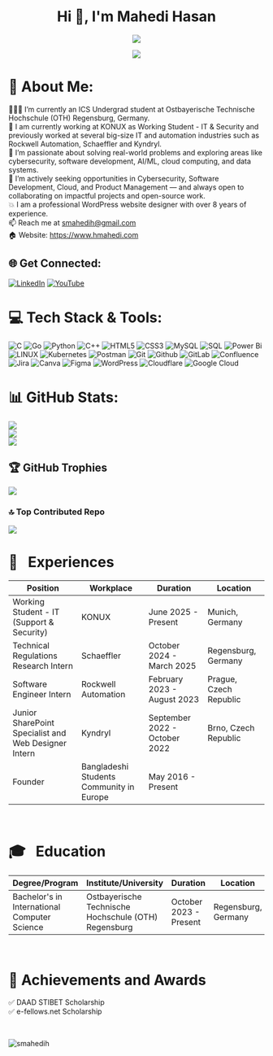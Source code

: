 <h1 align="center">Hi 👋, I'm Mahedi Hasan</h1>

<!-- Animated typing effect -->
<p align="center">
  <img src="https://readme-typing-svg.demolab.com/?lines=Computer%20Science%20Undergrad%20%7C%20Tech%20Enthusiast%20%7C%20Problem%20Solver&font=Fira%20Code&center=true&width=1000&height=50&size=24&duration=3000&pause=1500&color=6366F1" />
</p>

 <!-- Animated wave -->
  <p align="center">
  <img src="https://capsule-render.vercel.app/api?type=waving&color=gradient&customColorList=6,12,18&height=120&section=header&text=&fontSize=60" />
</p>
  
# 💫 About Me:
👨🏽‍💻 I’m currently an ICS Undergrad student at Ostbayerische Technische Hochschule (OTH) Regensburg, Germany.<br> 👋 I am currently working at KONUX as Working Student - IT & Security and previously worked at several big-size IT and automation industries such as Rockwell Automation, Schaeffler and Kyndryl.<br> 💞️ I’m passionate about solving real-world problems and exploring areas like cybersecurity, software development, AI/ML, cloud computing, and data systems.<br> 👀 I’m actively seeking opportunities in Cybersecurity, Software Development, Cloud, and Product Management — and always open to collaborating on impactful projects and open-source work.<br> 💥 I am a professional WordPress website designer with over 8 years of experience.<br> 📫 Reach me at smahedih@gmail.com<br> 🏠 Website: https://www.hmahedi.com


## 🌐 Get Connected:
[![LinkedIn](https://img.shields.io/badge/LinkedIn-%230077B5.svg?logo=linkedin&logoColor=white)](https://linkedin.com/in/smahedih) [![YouTube](https://img.shields.io/badge/YouTube-%23FF0000.svg?logo=YouTube&logoColor=white)](https://youtube.com/@smahedih)

# 💻 Tech Stack & Tools:
![C](https://img.shields.io/badge/c-%2300599C.svg?style=for-the-badge&logo=c&logoColor=white) ![Go](https://img.shields.io/badge/go-%2300ADD8.svg?style=for-the-badge&logo=go&logoColor=white) ![Python](https://img.shields.io/badge/python-3670A0?style=for-the-badge&logo=python&logoColor=ffdd54) ![C++](https://img.shields.io/badge/c++-%2300599C.svg?style=for-the-badge&logo=c%2B%2B&logoColor=white) ![HTML5](https://img.shields.io/badge/html5-%23E34F26.svg?style=for-the-badge&logo=html5&logoColor=white) ![CSS3](https://img.shields.io/badge/css3-%231572B6.svg?style=for-the-badge&logo=css3&logoColor=white) ![MySQL](https://img.shields.io/badge/mysql-4479A1.svg?style=for-the-badge&logo=mysql&logoColor=white) ![SQL](https://img.shields.io/badge/sql-%2307405e.svg?style=for-the-badge&logo=sql&logoColor=white)
 ![Power Bi](https://img.shields.io/badge/power_bi-F2C811?style=for-the-badge&logo=powerbi&logoColor=black) ![LINUX](https://img.shields.io/badge/Linux-FCC624?style=for-the-badge&logo=linux&logoColor=black) ![Kubernetes](https://img.shields.io/badge/kubernetes-%23326ce5.svg?style=for-the-badge&logo=kubernetes&logoColor=white) ![Postman](https://img.shields.io/badge/Postman-FF6C37?style=for-the-badge&logo=postman&logoColor=white) ![Git](https://img.shields.io/badge/Git-F1502F?style=for-the-badge&logo=git&logoColor=white) ![Github](https://img.shields.io/badge/Github-4078c0?style=for-the-badge&logo=github&logoColor=white) ![GitLab](https://img.shields.io/badge/gitlab-%23181717.svg?style=for-the-badge&logo=gitlab&logoColor=white) ![Confluence](https://img.shields.io/badge/confluence-%23172BF4.svg?style=for-the-badge&logo=confluence&logoColor=white) ![Jira](https://img.shields.io/badge/Jira-253858?style=for-the-badge&logo=jira&logoColor=white) ![Canva](https://img.shields.io/badge/Canva-%2300C4CC.svg?style=for-the-badge&logo=Canva&logoColor=white) ![Figma](https://img.shields.io/badge/figma-%23F24E1E.svg?style=for-the-badge&logo=figma&logoColor=white) ![WordPress](https://img.shields.io/badge/Wordpress-21759B?style=for-the-badge&logo=wordpress&logoColor=white) ![Cloudflare](https://img.shields.io/badge/Cloudflare-F38020?style=for-the-badge&logo=Cloudflare&logoColor=white) ![Google Cloud](https://img.shields.io/badge/Google_Cloud-4285F4?style=for-the-badge&logo=google-cloud&logoColor=white)


# 📊 GitHub Stats: 
![](https://github-readme-stats.vercel.app/api?username=smahedih&theme=tokyonight&hide_border=false&include_all_commits=false&count_private=false)<br/>
![](https://github-readme-streak-stats.herokuapp.com/?user=smahedih&theme=tokyonight&hide_border=false)<br/>
![](https://github-readme-stats.vercel.app/api/top-langs/?username=smahedih&theme=tokyonight&hide_border=false&include_all_commits=false&count_private=false&layout=compact)

## 🏆 GitHub Trophies
![](https://github-profile-trophy.vercel.app/?username=smahedih&theme=radical&no-frame=false&no-bg=true&margin-w=4)

### 🔝 Top Contributed Repo
![](https://github-contributor-stats.vercel.app/api?username=smahedih&limit=5&theme=dark&combine_all_yearly_contributions=true)

<!-- work experience section starts here  -->

# 💼 &nbsp; Experiences

| Position                                             | Workplace        | Duration            | Location               |
| ---------------------------------------------------- | ---------------- | ------------------- | ---------------------- |
| Working Student - IT (Support & Security) | KONUX                      | June 2025 - Present  | Munich, Germany |
| Technical Regulations Research Intern | Schaeffler                      | October 2024 - March 2025  | Regensburg, Germany |
| Software Engineer Intern | Rockwell Automation                          | February 2023 - August 2023  | Prague, Czech Republic |
| Junior SharePoint Specialist and Web Designer Intern | Kyndryl          | September 2022 - October 2022 | Brno, Czech Republic |
| Founder                 | Bangladeshi Students Community in Europe      | May 2016 - Present     |

<br />
<!-- work experience section ends here  -->

<!-- Education section starts here  -->

# 🎓 &nbsp; Education

| Degree/Program                                       | Institute/University | Duration        | Location               |
| ---------------------------------------------------- | ---------------- | ------------------- | ---------------------- |
| Bachelor's in International Computer Science | Ostbayerische Technische Hochschule (OTH) Regensburg  | October 2023 - Present  | Regensburg, Germany |

<br />
<!-- Education section ends here  -->

<!-- Achievements section starts here  -->

# 🏅 Achievements and Awards

✅ DAAD STIBET Scholarship <br>
✅ e-fellows.net Scholarship

<br />
<!-- Achievements section ends here  -->

<p align="left"> <img src="https://komarev.com/ghpvc/?username=smahedih&label=Profile%20views&color=0e75b6&style=flat" alt="smahedih" /> </p>



